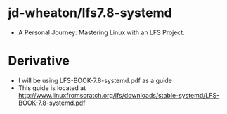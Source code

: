 # jd-wheaton/lfs7.8-systemd
- A Personal Journey: Mastering Linux with an LFS Project.

# Derivative
- I will be using LFS-BOOK-7.8-systemd.pdf as a guide
- This guide is located at http://www.linuxfromscratch.org/lfs/downloads/stable-systemd/LFS-BOOK-7.8-systemd.pdf
